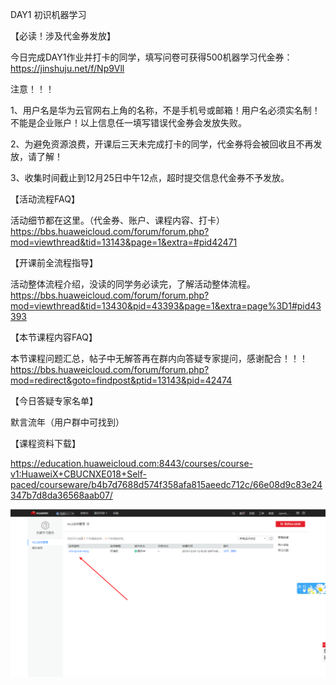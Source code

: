 DAY1 初识机器学习

【必读！涉及代金券发放】

今日完成DAY1作业并打卡的同学，填写问卷可获得500机器学习代金券：https://jinshuju.net/f/Np9Vll

注意！！！

1、用户名是华为云官网右上角的名称，不是手机号或邮箱！用户名必须实名制！不能是企业账户！以上信息任一填写错误代金券会发放失败。

2、为避免资源浪费，开课后三天未完成打卡的同学，代金券将会被回收且不再发放，请了解！

3、收集时间截止到12月25日中午12点，超时提交信息代金券不予发放。

【活动流程FAQ】

活动细节都在这里。（代金券、账户、课程内容、打卡）
https://bbs.huaweicloud.com/forum/forum.php?mod=viewthread&tid=13143&page=1&extra=#pid42471

【开课前全流程指导】

活动整体流程介绍，没读的同学务必读完，了解活动整体流程。
https://bbs.huaweicloud.com/forum/forum.php?mod=viewthread&tid=13430&pid=43393&page=1&extra=page%3D1#pid43393

【本节课程内容FAQ】

本节课程问题汇总，帖子中无解答再在群内向答疑专家提问，感谢配合！！！
https://bbs.huaweicloud.com/forum/forum.php?mod=redirect&goto=findpost&ptid=13143&pid=42474

【今日答疑专家名单】

默言流年（用户群中可找到）

【课程资料下载】

https://education.huaweicloud.com:8443/courses/course-v1:HuaweiX+CBUCNXE018+Self-paced/courseware/b4b7d7688d574f358afa815aeedc712c/66e08d9c83e24347b7d8da36568aab07/



![](https://raw.githubusercontent.com/latermonk/Machine-Learing_7DAY/master/DAY01/PNG/DAY0101.png)